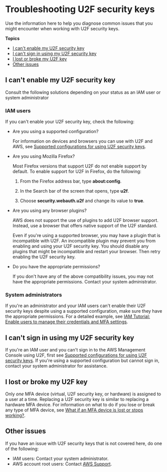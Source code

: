# Troubleshooting U2F security keys<a name="troubleshoot_mfa-u2f"></a>

Use the information here to help you diagnose common issues that you might encounter when working with U2F security keys\.

**Topics**
+ [I can't enable my U2F security key](#troubleshoot_mfa-u2f-cant-enable)
+ [I can't sign in using my U2F security key](#troubleshoot_mfa-u2f-signin)
+ [I lost or broke my U2F key](#troubleshoot_mfa-u2f-lost)
+ [Other issues](#troubleshoot_mfa-u2f-other-issues)

## I can't enable my U2F security key<a name="troubleshoot_mfa-u2f-cant-enable"></a>

Consult the following solutions depending on your status as an IAM user or system administrator

### IAM users<a name="troubleshoot_mfa-u2f-cant-enable-iam-user"></a>

If you can't enable your U2F security key, check the following:
+ Are you using a supported configuration?

  For information on devices and browsers you can use with U2F and AWS, see [Supported configurations for using U2F security keys](id_credentials_mfa_u2f_supported_configurations.md)\.
+ Are you using Mozilla Firefox?

  Most Firefox versions that support U2F do not enable support by default\. To enable support for U2F in Firefox, do the following:

  1. From the Firefox address bar, type **about:config**\.

  1. In the Search bar of the screen that opens, type **u2f**\.

  1. Choose **security\.webauth\.u2f** and change its value to **true**\.
+ Are you using any browser plugins?

  AWS does not support the use of plugins to add U2F browser support\. Instead, use a browser that offers native support of the U2F standard\.

  Even if you're using a supported browser, you may have a plugin that is incompatible with U2F\. An incompatible plugin may prevent you from enabling and using your U2F security key\. You should disable any plugins that might be incompatible and restart your browser\. Then retry enabling the U2F security key\.
+ Do you have the appropriate permissions?

  If you don't have any of the above compatibility issues, you may not have the appropriate permissions\. Contact your system administrator\. 

### System administrators<a name="troubleshoot_mfa-u2f-cant-enable-sys-admin"></a>

If you're an administrator and your IAM users can't enable their U2F security keys despite using a supported configuration, make sure they have the appropriate permissions\. For a detailed example, see [IAM Tutorial: Enable users to manage their credentials and MFA settings](tutorial_users-self-manage-mfa-and-creds.md)\.

## I can't sign in using my U2F security key<a name="troubleshoot_mfa-u2f-signin"></a>

If you're an IAM user and you can't sign in to the AWS Management Console using U2F, first see [Supported configurations for using U2F security keys](id_credentials_mfa_u2f_supported_configurations.md)\. If you're using a supported configuration but cannot sign in, contact your system administrator for assistance\. 

## I lost or broke my U2F key<a name="troubleshoot_mfa-u2f-lost"></a>

Only *one* MFA device \(virtual, U2F security key, or hardware\) is assigned to a user at a time\. Replacing a U2F security key is similar to replacing a hardware MFA device\. For information on what to do if you lose or break any type of MFA device, see [What if an MFA device is lost or stops working?](id_credentials_mfa_lost-or-broken.md)\.

## Other issues<a name="troubleshoot_mfa-u2f-other-issues"></a>

If you have an issue with U2F security keys that is not covered here, do one of the following:
+ IAM users: Contact your system administrator\.
+ AWS account root users: Contact [AWS Support](https://aws.amazon.com/premiumsupport/)\.